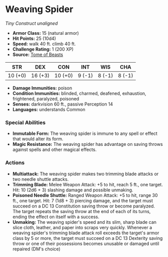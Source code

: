 # Weaving Spider

*Tiny* *Construct* *unaligned*

- **Armor Class:** 15 (natural armor)
- **Hit Points:** 25 (10d4)
- **Speed:** walk 40 ft. climb 40 ft.
- **Challenge Rating:** 1 (200 XP)
- **Source:** [Tome of Beasts](https://koboldpress.com/kpstore/product/tome-of-beasts-for-5th-edition-print/)

| STR | DEX | CON | INT | WIS | CHA |
| --- | --- | --- | --- | --- | --- |
| 10 (+0) | 16 (+3) | 10 (+0) | 9 (-1) | 8 (-1) | 8 (-1) |

- **Damage Immunities:** poison
- **Condition Immunities:** blinded, charmed, deafened, exhaustion, frightened, paralyzed, poisoned
- **Senses:** darkvision 60 ft., passive Perception 14
- **Languages:** understands Common
### Special Abilities
- **Immutable Form:** The weaving spider is immune to any spell or effect that would alter its form.
- **Magic Resistance:** The weaving spider has advantage on saving throws against spells and other magical effects.
### Actions
- **Multiattack:** The weaving spider makes two trimming blade attacks or two needle shuttle attacks.
- **Trimming Blade:** Melee Weapon Attack: +5 to hit, reach 5 ft., one target. Hit: 10 (2d6 + 3) slashing damage and possible unmaking.
- **Poisoned Needle Shuttle:** Ranged Weapon Attack: +5 to hit, range 30 ft., one target. Hit: 7 (1d8 + 3) piercing damage, and the target must succeed on a DC 13 Constitution saving throw or become paralyzed. The target repeats the saving throw at the end of each of its turns, ending the effect on itself with a success.
- **Unmaking:** The weaving spider's speed and its slim, sharp blade can slice cloth, leather, and paper into scraps very quickly. Whenever a weaving spider's trimming blade attack roll exceeds the target's armor class by 5 or more, the target must succeed on a DC 13 Dexterity saving throw or one of their possessions becomes unusable or damaged until repaired (DM's choice)

